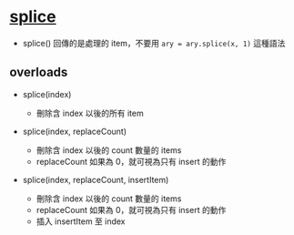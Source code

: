 # [splice](https://developer.mozilla.org/en-US/docs/Web/JavaScript/Reference/Global_Objects/Array/splice)

- splice() 回傳的是處理的 item，不要用 `ary = ary.splice(x, 1)` 這種語法


## overloads

- splice(index)
  - 刪除含 index 以後的所有 item

- splice(index, replaceCount)
  - 刪除含 index 以後的 count 數量的 items
  - replaceCount 如果為 0，就可視為只有 insert 的動作

- splice(index, replaceCount, insertItem)
  - 刪除含 index 以後的 count 數量的 items
  - replaceCount 如果為 0，就可視為只有 insert 的動作
  - 插入 insertItem 至 index

